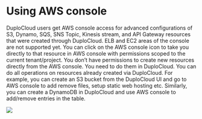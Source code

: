 # Using AWS console

DuploCloud users get AWS console access for advanced configurations of S3, Dynamo, SQS, SNS Topic, Kinesis stream, and API Gateway resources that were created through DuploCloud. ELB and EC2 areas of the console are not supported yet. You can click on the AWS console icon to take you directly to that resource in AWS console with permissions scoped to the current tenant/project. You don’t have permissions to create new resources directly from the AWS console. You need to do them in DuploCloud. You can do all operations on resources already created via DuploCloud. For example, you can create an S3 bucket from the DuploCloud UI and go to AWS console to add remove files, setup static web hosting etc. Similarly, you can create a DynamoDB in DuploCloud and use AWS console to add/remove entries in the table.

![](https://duplocloud.com/wp-content/uploads/2021/11/N2-S3-created.png)
